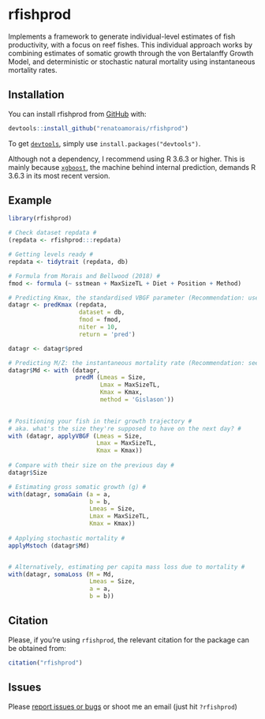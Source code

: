 
<!-- README.md is generated from README.Rmd. Please edit that file -->

# rfishprod

<!-- badges: start -->

<!-- badges: end -->

Implements a framework to generate individual-level estimates of fish
productivity, with a focus on reef fishes. This individual approach
works by combining estimates of somatic growth through the von
Bertalanffy Growth Model, and deterministic or stochastic natural
mortality using instantaneous mortality rates.

## Installation

You can install rfishprod from
[GitHub](https://github.com/renatoamorais/rfishprod) with:

``` r
devtools::install_github("renatoamorais/rfishprod")
```

To get
[`devtools`](https://cran.r-project.org/web/packages/devtools/index.html),
simply use `install.packages("devtools")`.

Although not a dependency, I recommend using R 3.6.3 or higher. This is
mainly because [`xgboost`](https://CRAN.R-project.org/package=xgboost),
the machine behind internal prediction, demands R 3.6.3 in its most
recent version.

## Example

``` r
library(rfishprod)

# Check dataset repdata #
(repdata <- rfishprod:::repdata)

# Getting levels ready #
repdata <- tidytrait (repdata, db)

# Formula from Morais and Bellwood (2018) #
fmod <- formula (~ sstmean + MaxSizeTL + Diet + Position + Method)

# Predicting Kmax, the standardised VBGF parameter (Recommendation: use 100s to 1000s iterations) #
datagr <- predKmax (repdata, 
                    dataset = db,
                    fmod = fmod,
                    niter = 10,
                    return = 'pred')

datagr <- datagr$pred

# Predicting M/Z: the instantaneous mortality rate (Recommendation: see help file for) #
datagr$Md <- with (datagr,
                   predM (Lmeas = Size,
                          Lmax = MaxSizeTL,
                          Kmax = Kmax,
                          method = 'Gislason'))
                           

# Positioning your fish in their growth trajectory #
# aka. what's the size they're supposed to have on the next day? #
with (datagr, applyVBGF (Lmeas = Size,
                         Lmax = MaxSizeTL,
                         Kmax = Kmax))
                         
# Compare with their size on the previous day #
datagr$Size

# Estimating gross somatic growth (g) #
with(datagr, somaGain (a = a,
                       b = b,
                       Lmeas = Size,
                       Lmax = MaxSizeTL,
                       Kmax = Kmax))
                              
# Applying stochastic mortality #
applyMstoch (datagr$Md)


# Alternatively, estimating per capita mass loss due to mortality #
with(datagr, somaLoss (M = Md,
                       Lmeas = Size,
                       a = a,
                       b = b))
```

## Citation

Please, if you’re using `rfishprod`, the relevant citation for the
package can be obtained from:

``` r
citation("rfishprod")
```

## Issues

Please [report issues or
bugs](https://github.com/renatoamorais/rfishprod/issues) or shoot me an
email (just hit `?rfishprod`)
